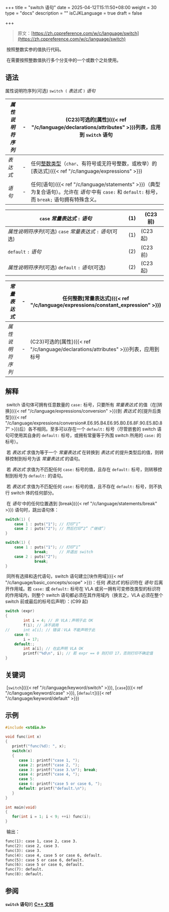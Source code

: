 +++
title = "switch 语句"
date = 2025-04-12T15:11:50+08:00
weight = 30
type = "docs"
description = ""
isCJKLanguage = true
draft = false

+++

> 原文：[https://zh.cppreference.com/w/c/language/switch](https://zh.cppreference.com/w/c/language/switch)

​	按照整数实参的值执行代码。

​	在需要按照整数值执行多个分支中的一个或数个之处使用。

## 语法

属性说明符序列(可选) `switch (` *表达式* `)` *语句*

| *属性说明符序列* | -    | (C23)可选的[属性]({{< ref "/c/language/declarations/attributes" >}})列表，应用到 `switch` 语句 |
| ---------------- | ---- | ------------------------------------------------------------ |
| *表达式*         | -    | 任何[整数类型](https://zh.cppreference.com/w/c/language/types#.E7.B1.BB.E5.9E.8B.E7.BB.84.E5.88.AB)（`char`、有符号或无符号整数，或枚举）的[表达式]({{< ref "/c/language/expressions" >}}) |
| *语句*           | -    | 任何[语句]({{< ref "/c/language/statements" >}})（典型为复合语句）。允许在 *语句* 中有 `case:` 和 `default:` 标号，而 `break;` 语句拥有特殊含义。 |

| `case` *常量表达式* `:` *语句*                              | (1)  | (C23 前) |
| ----------------------------------------------------------- | ---- | -------- |
| *属性说明符序列*(可选) `case` *常量表达式* `:` *语句*(可选) | (1)  | (C23 起) |
| `default` `:` *语句*                                        | (2)  | (C23 前) |
| *属性说明符序列*(可选) `default` `:` *语句*(可选)           | (2)  | (C23 起) |

| *常量表达式*     | -    | 任何整数[常量表达式]({{< ref "/c/language/expressions/constant_expression" >}}) |
| ---------------- | ---- | ------------------------------------------------------------ |
| *属性说明符序列* | -    | (C23)可选的[属性]({{< ref "/c/language/declarations/attributes" >}})列表，应用到标号 |

## 解释

​	switch 语句体可拥有任意数量的 `case:` 标号，只要所有 *常量表达式* 的值（在[转换]({{< ref "/c/language/expressions/conversion" >}})到 *表达式* 的[提升后类型]({{< ref "/c/language/expressions/conversion#.E6.95.B4.E6.95.B0.E6.8F.90.E5.8D.87" >}})后）各不相同。至多可以存在一个 `default:` 标号（尽管嵌套的 switch 语句可使用其自身的 `default:` 标号，或拥有常量等于外围 switch 所用的 `case:` 的标号）。

​	若 *表达式* 求值为等于一个 *常量表达式* 在转换到 *表达式* 的提升类型后的值，则转移控制到标号为该 *常量表达式* 的语句。

​	若 *表达式* 求值为不匹配任何 `case:` 标号的值，且存在 `default:` 标号，则转移控制到标号为 `default:` 的语句。

​	若 *表达式* 求值为不匹配任何 `case:` 标号的值，且不存在 `default:` 标号，则不执行 switch 体的任何部分。

​	在 *语句* 中的任何位置遇到 [break]({{< ref "/c/language/statements/break" >}}) 语句时，跳出语句体：

```c
switch(1) {
    case 1 : puts("1"); // 打印“1”
    case 2 : puts("2"); // 然后打印“2”（“继续”）
}
```

```c
switch(1) {
    case 1 : puts("1"); // 打印“1”
             break;     // 并退出 switch
    case 2 : puts("2");
             break;
}
```

​	同所有选择和迭代语句，switch 语句建立[块作用域]({{< ref "/c/language/basic_concepts/scope" >}})：任何 *表达式* 的标识符在 *语句* 后离开作用域。若 `case:` 或 `default:` 标号在 VLA 或另一拥有可变修改类型的标识符的作用域内，则整个 switch 语句都必须在其作用域内（换言之，VLA 必须在整个 switch 前或最后的标号后声明）：(C99 起)

```c
switch (expr)
{
        int i = 4; // 非 VLA；声明于此 OK
        f(i); // 决不调用
//      int a[i]; // 错误：VLA 不能声明于此
    case 0:
        i = 17;
    default:;
        int a[i]; // 在此声明 VLA OK
        printf("%d\n", i); // 若 expr == 0 则打印 17，否则打印不确定值
}
```

## 关键词

​	[`switch`]({{< ref "/c/language/keyword/switch" >}}), [`case`]({{< ref "/c/language/keyword/case" >}}), [`default`]({{< ref "/c/language/keyword/default" >}})

## 示例

```c
#include <stdio.h>
 
void func(int x)
{
   printf("func(%d): ", x);
   switch(x)
   {
      case 1: printf("case 1, ");
      case 2: printf("case 2, ");
      case 3: printf("case 3.\n"); break;
      case 4: printf("case 4, ");
      case 5:
      case 6: printf("case 5 or case 6, ");
      default: printf("default.\n");
   }
}
 
int main(void)
{
   for(int i = 1; i < 9; ++i) func(i);
}
```

​	输出：

```txt
func(1): case 1, case 2, case 3.
func(2): case 2, case 3.
func(3): case 3.
func(4): case 4, case 5 or case 6, default.
func(5): case 5 or case 6, default.
func(6): case 5 or case 6, default.
func(7): default.
func(8): default.
```

## 参阅

**`switch` 语句**的 **[C++ 文档](https://zh.cppreference.com/w/cpp/language/switch)**
